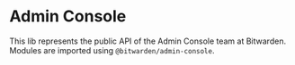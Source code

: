 # Admin Console

This lib represents the public API of the Admin Console team at Bitwarden. Modules are imported using `@bitwarden/admin-console`.
